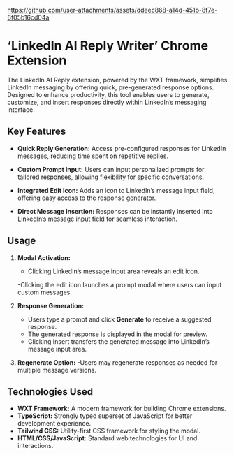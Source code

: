 https://github.com/user-attachments/assets/ddeec868-a14d-451b-8f7e-6f05b16cd04a

# ‘LinkedIn AI Reply Writer’ Chrome Extension

The LinkedIn AI Reply extension, powered by the WXT framework, simplifies LinkedIn messaging by offering quick, pre-generated response options. Designed to enhance productivity, this tool enables users to generate, customize, and insert responses directly within LinkedIn’s messaging interface.

## Key Features

- **Quick Reply Generation:** Access pre-configured responses for LinkedIn messages, reducing time spent on repetitive replies.

- **Custom Prompt Input:** Users can input personalized prompts for tailored responses, allowing flexibility for specific conversations.

- **Integrated Edit Icon:** Adds an icon to LinkedIn’s message input field, offering easy access to the response generator.

- **Direct Message Insertion:** Responses can be instantly inserted into LinkedIn’s message input field for seamless interaction.

## Usage

1. **Modal Activation:**

   - Clicking LinkedIn’s message input area reveals an edit icon.

   -Clicking the edit icon launches a prompt modal where users can input custom messages.

2. **Response Generation:**

   - Users type a prompt and click **Generate** to receive a suggested response.
   - The generated response is displayed in the modal for preview.
   - Clicking Insert transfers the generated message into LinkedIn’s message input area.

3. **Regenerate Option:**
   -Users may regenerate responses as needed for multiple message versions.

## Technologies Used

- **WXT Framework:** A modern framework for building Chrome extensions.
- **TypeScript:** Strongly typed superset of JavaScript for better development experience.
- **Tailwind CSS:** Utility-first CSS framework for styling the modal.
- **HTML/CSS/JavaScript:** Standard web technologies for UI and interactions.
